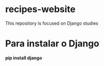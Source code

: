 # recipes-website
This repository is focused on Django studies

# Para instalar o Django
#### pip install django
